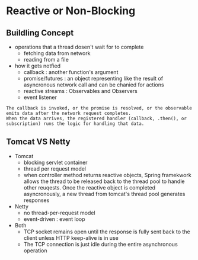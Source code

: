 # Reactive or Non-Blocking
## Buildling Concept
- operations that a thread dosen't wait for to complete
  - fetching data from network
  - reading from a file
- how it gets notfied
  - callback : another function's argument
  - promise/futures : an object representing like the result of asyncronous network call and can be chanied for actions
  - reactive streams : Observables and Observers
  - event listener
``` console
The callback is invoked, or the promise is resolved, or the observable emits data after the network request completes.
When the data arrives, the registered handler (callback, .then(), or subscription) runs the logic for handling that data.
```

## Tomcat VS Netty
- Tomcat
  - blocking servlet container
  - thread per request model
  - when controller method returns reactive objects, Spring framekwork allows the thread to be released back to the thread pool to handle other reuqests. Once the reactive object is completed asyncronously, a new thread from tomcat's thread pool generates responses
- Netty
  - no thread-per-request model
  - event-driven : event loop
- Both
  - TCP socket remains open until the response is fully sent back to the client unless HTTP keep-alive is in use
  - The TCP connection is just idle during the entire asynchronous operation
